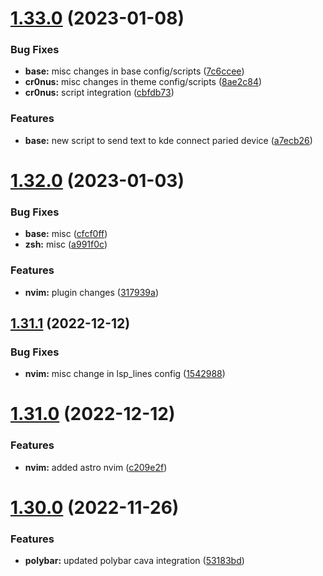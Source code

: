 # [1.33.0](https://github.com/umgbhalla/dotstow/compare/v1.32.0...v1.33.0) (2023-01-08)


### Bug Fixes

* **base:** misc changes in base config/scripts ([7c6ccee](https://github.com/umgbhalla/dotstow/commit/7c6cceed1e2bcffbe8f252679608f4f100b0bde5))
* **cr0nus:** misc changes in theme config/scripts ([8ae2c84](https://github.com/umgbhalla/dotstow/commit/8ae2c84d183f897379a7dfa11a24443920d981ac))
* **cr0nus:** script integration ([cbfdb73](https://github.com/umgbhalla/dotstow/commit/cbfdb73d6c9aef03ec2680e435f82964560833c5))


### Features

* **base:** new script to send text to kde connect paried device ([a7ecb26](https://github.com/umgbhalla/dotstow/commit/a7ecb26debb2bd5209e822e983aff113f106e991))



# [1.32.0](https://github.com/umgbhalla/dotstow/compare/v1.31.1...v1.32.0) (2023-01-03)


### Bug Fixes

* **base:** misc ([cfcf0ff](https://github.com/umgbhalla/dotstow/commit/cfcf0ff79314135379cc4ce6a46a6a14c6118397))
* **zsh:** misc ([a991f0c](https://github.com/umgbhalla/dotstow/commit/a991f0c93cce2f6fe9b3b242f820efac1a9fa5af))


### Features

* **nvim:** plugin changes ([317939a](https://github.com/umgbhalla/dotstow/commit/317939aa17dd70bf8aadb751943977cdc46c3929))



## [1.31.1](https://github.com/umgbhalla/dotstow/compare/v1.31.0...v1.31.1) (2022-12-12)


### Bug Fixes

* **nvim:** misc change in lsp_lines config ([1542988](https://github.com/umgbhalla/dotstow/commit/1542988aceda26e4a2e2219a922563387553bb39))



# [1.31.0](https://github.com/umgbhalla/dotstow/compare/v1.30.0...v1.31.0) (2022-12-12)


### Features

* **nvim:** added astro nvim ([c209e2f](https://github.com/umgbhalla/dotstow/commit/c209e2fa226a6206dff174c1e88d2c54609ce580))



# [1.30.0](https://github.com/umgbhalla/dotstow/compare/v1.29.0...v1.30.0) (2022-11-26)


### Features

* **polybar:** updated polybar cava integration ([53183bd](https://github.com/umgbhalla/dotstow/commit/53183bd8eb5d05367f3349f9038c316dba6b59d5))



